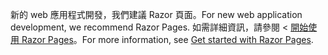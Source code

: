 <span data-ttu-id="73e6b-101">新的 web 應用程式開發，我們建議 Razor 頁面。</span><span class="sxs-lookup"><span data-stu-id="73e6b-101">For new web application development, we recommend Razor Pages.</span></span> <span data-ttu-id="73e6b-102">如需詳細資訊，請參閱 <<c0> [ 開始使用 Razor Pages](/aspnet/core/tutorials/razor-pages/razor-pages-start)。</span><span class="sxs-lookup"><span data-stu-id="73e6b-102">For more information, see [Get started with Razor Pages](/aspnet/core/tutorials/razor-pages/razor-pages-start).</span></span>